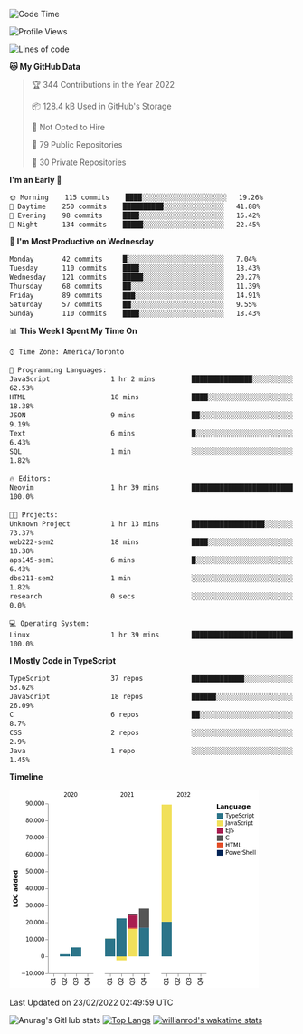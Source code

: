 <!--START_SECTION:waka-->
![Code Time](http://img.shields.io/badge/Code%20Time-155%20hrs%202%20mins-blue)

![Profile Views](http://img.shields.io/badge/Profile%20Views-13-blue)

![Lines of code](https://img.shields.io/badge/From%20Hello%20World%20I%27ve%20Written-180%20Thousand%20lines%20of%20code-blue)

**🐱 My GitHub Data** 

> 🏆 344 Contributions in the Year 2022
 > 
> 📦 128.4 kB Used in GitHub's Storage 
 > 
> 🚫 Not Opted to Hire
 > 
> 📜 79 Public Repositories 
 > 
> 🔑 30 Private Repositories  
 > 
**I'm an Early 🐤** 

```text
🌞 Morning    115 commits    ████░░░░░░░░░░░░░░░░░░░░░   19.26% 
🌆 Daytime    250 commits    ██████████░░░░░░░░░░░░░░░   41.88% 
🌃 Evening    98 commits     ████░░░░░░░░░░░░░░░░░░░░░   16.42% 
🌙 Night      134 commits    █████░░░░░░░░░░░░░░░░░░░░   22.45%

```
📅 **I'm Most Productive on Wednesday** 

```text
Monday       42 commits     █░░░░░░░░░░░░░░░░░░░░░░░░   7.04% 
Tuesday      110 commits    ████░░░░░░░░░░░░░░░░░░░░░   18.43% 
Wednesday    121 commits    █████░░░░░░░░░░░░░░░░░░░░   20.27% 
Thursday     68 commits     ██░░░░░░░░░░░░░░░░░░░░░░░   11.39% 
Friday       89 commits     ███░░░░░░░░░░░░░░░░░░░░░░   14.91% 
Saturday     57 commits     ██░░░░░░░░░░░░░░░░░░░░░░░   9.55% 
Sunday       110 commits    ████░░░░░░░░░░░░░░░░░░░░░   18.43%

```


📊 **This Week I Spent My Time On** 

```text
⌚︎ Time Zone: America/Toronto

💬 Programming Languages: 
JavaScript               1 hr 2 mins         ███████████████░░░░░░░░░░   62.53% 
HTML                     18 mins             ████░░░░░░░░░░░░░░░░░░░░░   18.38% 
JSON                     9 mins              ██░░░░░░░░░░░░░░░░░░░░░░░   9.19% 
Text                     6 mins              █░░░░░░░░░░░░░░░░░░░░░░░░   6.43% 
SQL                      1 min               ░░░░░░░░░░░░░░░░░░░░░░░░░   1.82%

🔥 Editors: 
Neovim                   1 hr 39 mins        █████████████████████████   100.0%

🐱‍💻 Projects: 
Unknown Project          1 hr 13 mins        ██████████████████░░░░░░░   73.37% 
web222-sem2              18 mins             ████░░░░░░░░░░░░░░░░░░░░░   18.38% 
aps145-sem1              6 mins              █░░░░░░░░░░░░░░░░░░░░░░░░   6.43% 
dbs211-sem2              1 min               ░░░░░░░░░░░░░░░░░░░░░░░░░   1.82% 
research                 0 secs              ░░░░░░░░░░░░░░░░░░░░░░░░░   0.0%

💻 Operating System: 
Linux                    1 hr 39 mins        █████████████████████████   100.0%

```

**I Mostly Code in TypeScript** 

```text
TypeScript               37 repos            █████████████░░░░░░░░░░░░   53.62% 
JavaScript               18 repos            ██████░░░░░░░░░░░░░░░░░░░   26.09% 
C                        6 repos             ██░░░░░░░░░░░░░░░░░░░░░░░   8.7% 
CSS                      2 repos             ░░░░░░░░░░░░░░░░░░░░░░░░░   2.9% 
Java                     1 repo              ░░░░░░░░░░░░░░░░░░░░░░░░░   1.45%

```


**Timeline**

![Chart not found](https://raw.githubusercontent.com/wise-introvert/wise-introvert/master/charts/bar_graph.png) 


 Last Updated on 23/02/2022 02:49:59 UTC
<!--END_SECTION:waka-->

![Anurag's GitHub stats](https://github-readme-stats.vercel.app/api?username=wise-introvert&count_private=true&show_icons=true)
[![Top Langs](https://github-readme-stats.vercel.app/api/top-langs/?username=wise-introvert&langs_count=10)](https://github.com/anuraghazra/github-readme-stats)
[![willianrod's wakatime stats](https://github-readme-stats.vercel.app/api/wakatime?username=wiseintrovert)](https://github.com/anuraghazra/github-readme-stats)
